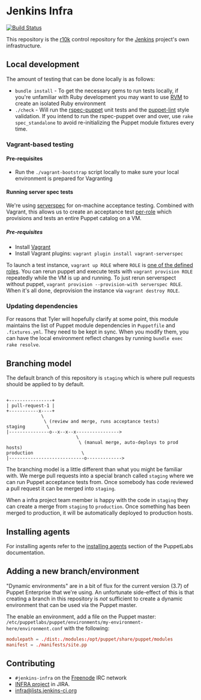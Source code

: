 # Jenkins Infra

[![Build Status](https://ci.jenkins.io/buildStatus/icon?job=Infra/jenkins-infra/production)](https://ci.jenkins.io/job/Infra/job/jenkins-infra/job/production/)

This repository is the [r10k](https://github.com/adrienthebo/r10k) control
repository for the [Jenkins](https://jenkins.io) project's own
infrastructure.

## Local development

The amount of testing that can be done locally is as follows:

 * `bundle install` - To get the necessary gems to run tests locally, if you're
   unfamiliar with Ruby development you may want to use [RVM](http://rvm.io/)
   to create an isolated Ruby environment
 * `./check` - Will run the
   [rspec-puppet](http://rspec-puppet) unit tests and the
   [puppet-lint](http://puppet-lint.com) style validation. If you intend to run
   the rspec-puppet over and over, use `rake spec_standalone` to avoid
   re-initializing the Puppet module fixtures every time.

### Vagrant-based testing

#### Pre-requisites

 * Run the `./vagrant-bootstrap` script locally to make sure your local
   environment is prepared for Vagranting

#### Running server spec tests

We're using [serverspec](http://serverspec.org) for on-machine acceptance
testing. Combined with Vagrant, this allows us to create an acceptance test
[per-role](dist/role/manifests) which provisions and tests an entire Puppet
catalog on a VM.

##### Pre-requisites

* Install [Vagrant](https://www.vagrantup.com)
* Install Vagrant plugins: `vagrant plugin install vagrant-serverspec`

To launch a test instance, `vagrant up ROLE` where `ROLE` is [one of the defined roles](dist/role/manifests).
You can rerun puppet and execute tests with `vagrant provision ROLE` repeatedly while the VM is up and running.
To just rerun serverspect without puppet, `vagrant provision --provision-with serverspec ROLE`.
When it's all done, deprovision the instance via `vagrant destroy ROLE`.

### Updating dependencies
For reasons that Tyler will hopefully clarify at some point, this module maintains
the list of Puppet module dependencies in `Puppetfile` and `.fixtures.yml`. They
need to be kept in sync. When you modify them, you can have the local environment
reflect changes by running `bundle exec rake resolve`.

## Branching model

The default branch of this repository is `staging` which is where pull requests
should be applied to by default.


```

+----------------+
| pull-request-1 |
+-----------x----+
             \
              \ (review and merge, runs acceptance tests)
staging        \
|---------------o--x--x--x---------------->
                          \
                           \ (manual merge, auto-deploys to prod hosts)
production                  \
|----------------------------o------------->
```

The branching model is a little different than what you might be familiar with.
We merge pull requests into a special branch called `staging` where we can run
Puppet acceptance tests from. Once somebody has code reviewed a pull request it
can be merged into `staging`.

When a infra project team member is happy with the code in `staging` they can
create a merge from `staging` to `production`. Once something has been merged
to production, it will be automatically deployed to production hosts.

## Installing agents

For installing agents refer to the [installing
agents](http://docs.puppetlabs.com/pe/latest/install_agents.html) section of
the PuppetLabs documentation.

## Adding a new branch/environment

"Dynamic environments" are in a bit of flux for the current version (3.7) of
Puppet Enterprise that we're using. An unfortunate side-effect of this is that
creating a branch in this repository is *not* sufficient to create a dynamic
environment that can be used via the Puppet master.

The enable an environment, add a file on the Puppet master:
`/etc/puppetlabs/puppet/environments/my-environment-here/environment.conf` with
the following:

```conf
modulepath = ./dist:./modules:/opt/puppet/share/puppet/modules
manifest = ./manifests/site.pp
```

## Contributing

* `#jenkins-infra` on the [Freenode](http://freenode.net) IRC network
*  [INFRA project](https://issues.jenkins-ci.org/browse/INFRA) in JIRA.
* [infra@lists.jenkins-ci.org](http://lists.jenkins-ci.org/mailman/listinfo/jenkins-infra)

